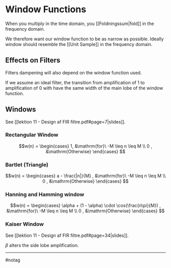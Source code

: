 # Window Functions

When you multiply in the time domain, you [[Foldningssum|fold]] in the frequency domain.

We therefore want our window function to be as narrow as possible. Ideally window should resemble the [[Unit Sample]] in the frequency domain. 

## Effects on Filters
Filters dampening will also depend on the window function used.

If we assume an ideal filter, the transition from amplification of $1$ to amplification of $0$ with have the same width of the main lobe of the window function.

## Windows
See [[lektion 11 - Design af FIR filtre.pdf#page=7|slides]].

### Rectangular Window
$$w(n) = 
\begin{cases}
1, &\mathrm{for}\ -M \leq n \leq M \\
0                 , &\mathrm{Otherwise}
\end{cases}
$$

### Bartlet (Triangle)
$$w(n) = 
\begin{cases}
a - \frac{|n|}{M} , &\mathrm{for}\ -M \leq n \leq M \\
0                 , &\mathrm{Otherwise}
\end{cases}
$$

### Hanning and Hamming window
$$w(n) = 
\begin{cases}
\alpha + (1 - \alpha) \cdot \cos(\frac{n\pi}{M}) , &\mathrm{for}\ -M \leq n \leq M \\
0                 , &\mathrm{Otherwise}
\end{cases}
$$
### Kaiser Window
See [[lektion 11 - Design af FIR filtre.pdf#page=34|slides]].

$\beta$ alters the side lobe amplification.

---
#notag